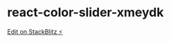 # react-color-slider-xmeydk

[Edit on StackBlitz ⚡️](https://stackblitz.com/edit/react-color-slider-xmeydk)